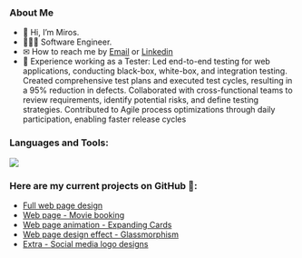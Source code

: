 ### About Me
- 👋 Hi, I’m Miros.
- 👩🏻‍💻 Software Engineer.
- ✉ How to reach me by [Email](mmsr98@outlook.com) or [Linkedin](https://www.linkedin.com/in/mmsr/)
- 🌱 Experience working as a Tester: Led end-to-end testing for web applications, conducting black-box, white-box, and integration testing. Created comprehensive test plans and executed test cycles, resulting in a 95% reduction in defects. Collaborated with cross-functional teams to review requirements, identify potential risks, and define testing strategies. Contributed to Agile process optimizations through daily participation, enabling faster release cycles

<h3 align="left">Languages and Tools:</h3>
<p align="left"> 
<a href="https://skillicons.dev">
    <img src="https://skillicons.dev/icons?i=js,html,css,sass,bootstrap,react,cs,sqlite,figma,xd,ai,ps"/>
</a>
</p>

### Here are my current projects on GitHub 🚀:
- [Full web page design](https://github.com/MMirosSR/Web-Page-Design)
- [Web page - Movie booking](https://github.com/MMirosSR/Movie-Booking)
- [Web page animation - Expanding Cards](https://github.com/MMirosSR/Expanding-Cards)
- [Web page design effect - Glassmorphism](https://github.com/MMirosSR/Glassmorphism)
- [Extra - Social media logo designs](https://github.com/MMirosSR/Movie-Booking)



